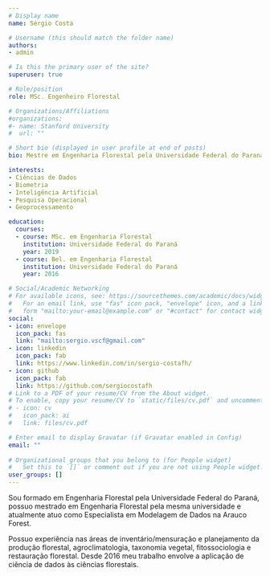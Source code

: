 ```yaml
---
# Display name
name: Sérgio Costa

# Username (this should match the folder name)
authors:
- admin

# Is this the primary user of the site?
superuser: true

# Role/position
role: MSc. Engenheiro Florestal

# Organizations/Affiliations
#organizations:
#- name: Stanford University
#  url: ""

# Short bio (displayed in user profile at end of posts)
bio: Mestre em Engenharia Florestal pela Universidade Federal do Paraná, atualmente trabalha como Especialista em Modelagem de Dados na Arauco Forest Brasil.

interests:
- Ciências de Dados
- Biometria
- Inteligência Artificial
- Pesquisa Operacional
- Geoprocessamento

education:
  courses:
  - course: MSc. em Engenharia Florestal
    institution: Universidade Federal do Paraná
    year: 2019
  - course: Bel. em Engenharia Florestal
    institution: Universidade Federal do Paraná
    year: 2016

# Social/Academic Networking
# For available icons, see: https://sourcethemes.com/academic/docs/widgets/#icons
#   For an email link, use "fas" icon pack, "envelope" icon, and a link in the
#   form "mailto:your-email@example.com" or "#contact" for contact widget.
social:
- icon: envelope
  icon_pack: fas
  link: "mailto:sergio.vscf@gmail.com"
- icon: linkedin
  icon_pack: fab
  link: https://www.linkedin.com/in/sergio-costafh/
- icon: github
  icon_pack: fab
  link: https://github.com/sergiocostafh
# Link to a PDF of your resume/CV from the About widget.
# To enable, copy your resume/CV to `static/files/cv.pdf` and uncomment the lines below.  
# - icon: cv
#   icon_pack: ai
#   link: files/cv.pdf

# Enter email to display Gravatar (if Gravatar enabled in Config)
email: ""
  
# Organizational groups that you belong to (for People widget)
#   Set this to `[]` or comment out if you are not using People widget.  
user_groups: []
---
```


Sou formado em Engenharia Florestal pela Universidade Federal do Paraná, possuo mestrado em Engenharia Florestal pela mesma universidade e atualmente atuo como Especialista em Modelagem de Dados na Arauco Forest. 

Possuo experiência nas áreas de inventário/mensuração e planejamento da produção florestal, agroclimatologia, taxonomia vegetal, fitossociologia e restauração florestal. Desde 2016 meu trabalho envolve a aplicação de ciência de dados às ciências florestais. 

